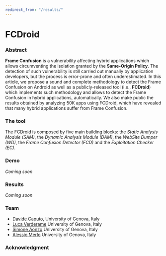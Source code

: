 ```yaml
---
redirect_from: "/results/"
---
```

# FCDroid

### Abstract
**Frame Confusion** is a vulnerability affecting hybrid applications which allows circumventing the isolation granted by the **Same-Origin Policy**. The detection of such vulnerability is still carried out manually by application developers, but the process is error-prone and often underestimated. In this article, we propose a sound and complete methodology to detect the Frame Confusion on Android as well as a publicly-released tool (i.e., **FCDroid**) which implements such methodology and allows to detect the Frame Confusion in hybrid applications, automatically. We also make public the results obtained by analyzing 50K apps using FCDroid, which have revealed that many hybrid applications suffer from Frame Confusion.


### The tool
The FCDroid is composed by five main building blocks: the *Static Analysis Module (SAM)*, the *Dynamic Analysis Module (DAM)*, the *WebSite Dumper (WD)*, the *Frame Confusion Detector (FCD)* and the *Exploitation Checker (EC)*.

### Demo
*Coming soon*

### Results
*Coming soon*

### Team
* [Davide Caputo](http://csec.it/people/davide_caputo), University of Genova, Italy
* [Luca Verderame](www.talos-sec.com)  University of Genova, Italy
* [Simone Aonzo](http://csec.it/people/simone_aonzo)  University of Genova, Italy
* [Alessio Merlo](http://csec.it/people/alessio_merlo)  University of Genova, Italy

### Acknowledgment
